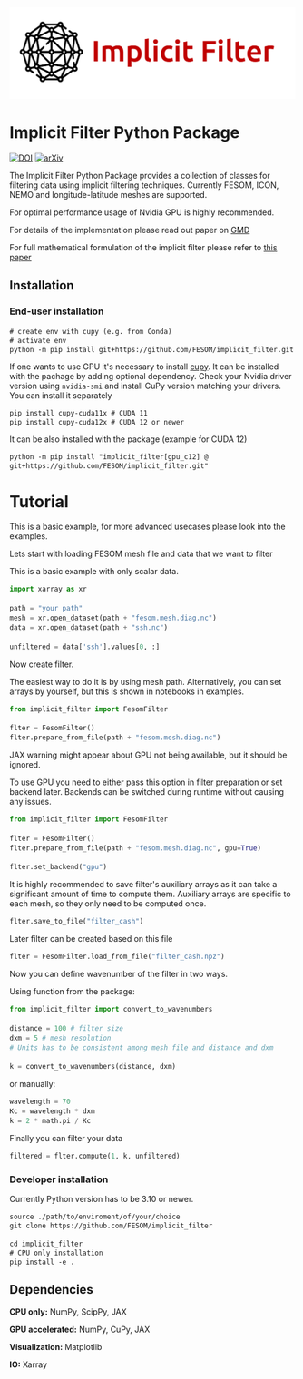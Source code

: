 
![Logo](logo.png)

# Implicit Filter Python Package

[![DOI](https://zenodo.org/badge/DOI/10.5281/zenodo.10907365.svg)](https://doi.org/10.5281/zenodo.10907365)
[![arXiv](https://img.shields.io/badge/arXiv-2404.07398-b31b1b.svg)](https://arxiv.org/abs/2404.07398)

The Implicit Filter Python Package provides a collection of classes for filtering data using implicit filtering techniques.
Currently FESOM, ICON, NEMO and longitude-latitude meshes are supported.

For optimal performance usage of Nvidia GPU is highly recommended.

For details of the implementation please read out paper on [GMD](https://gmd.copernicus.org/articles/18/6541/2025/)

For full mathematical formulation of the implicit filter please refer to [this paper](http://dx.doi.org/10.1029/2023MS003946)
## Installation 

### End-user installation

```shell
# create env with cupy (e.g. from Conda)
# activate env
python -m pip install git+https://github.com/FESOM/implicit_filter.git
```

If one wants to use GPU it's necessary to install [cupy](https://cupy.dev/). It can be installed with the pachage by adding optional dependency. Check your Nvidia driver version using `nvidia-smi` and install CuPy version matching your drivers. You can install it separately 
```shell
pip install cupy-cuda11x # CUDA 11 
pip install cupy-cuda12x # CUDA 12 or newer
```
It can be also installed with the package (example for CUDA 12)
```shell
python -m pip install "implicit_filter[gpu_c12] @ git+https://github.com/FESOM/implicit_filter.git"
```

# Tutorial

This is a basic example, for more advanced usecases please look into the examples. 

Lets start with loading FESOM mesh file and data that we want to filter

This is a basic example with only scalar data.
```python
import xarray as xr

path = "your path"
mesh = xr.open_dataset(path + "fesom.mesh.diag.nc")
data = xr.open_dataset(path + "ssh.nc")

unfiltered = data['ssh'].values[0, :]
```

Now create filter.

The easiest way to do it is by using mesh path. Alternatively, you can set arrays by yourself, but this is shown in notebooks in examples.

```python
from implicit_filter import FesomFilter 

flter = FesomFilter()
flter.prepare_from_file(path + "fesom.mesh.diag.nc")
```
JAX warning might appear about GPU not being available, but it should be ignored. 


To use GPU you need to either pass this option in filter preparation or set backend later. Backends can be switched during runtime without causing any issues. 
```python
from implicit_filter import FesomFilter 

flter = FesomFilter()
flter.prepare_from_file(path + "fesom.mesh.diag.nc", gpu=True)

flter.set_backend("gpu")
```

It is highly recommended to save filter's auxiliary arrays as it can take a significant amount of time to compute them.
Auxiliary arrays are specific to each mesh, so they only need to be computed once.

```python
flter.save_to_file("filter_cash")
```

Later filter can be created based on this file

```python
flter = FesomFilter.load_from_file("filter_cash.npz")
```

Now you can define wavenumber of the filter in two ways.

Using function from the package:

```python
from implicit_filter import convert_to_wavenumbers

distance = 100 # filter size 
dxm = 5 # mesh resolution 
# Units has to be consistent among mesh file and distance and dxm

k = convert_to_wavenumbers(distance, dxm)
```

or manually:

```python
wavelength = 70
Kc = wavelength * dxm
k = 2 * math.pi / Kc
```

Finally you can filter your data

```python
filtered = flter.compute(1, k, unfiltered)
```

### Developer installation

Currently Python version has to be 3.10 or newer. 
```shell
source ./path/to/enviroment/of/your/choice
git clone https://github.com/FESOM/implicit_filter

cd implicit_filter
# CPU only installation
pip install -e .
```

## Dependencies

**CPU only:** NumPy, ScipPy, JAX

**GPU accelerated:** NumPy, CuPy, JAX

**Visualization:** Matplotlib

**IO:** Xarray
